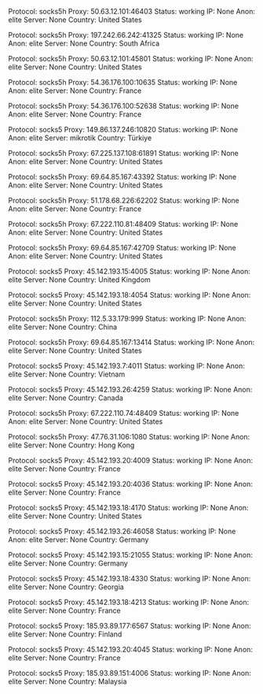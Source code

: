 Protocol: socks5h
Proxy: 50.63.12.101:46403
Status: working
IP: None
Anon: elite
Server: None
Country: United States

Protocol: socks5h
Proxy: 197.242.66.242:41325
Status: working
IP: None
Anon: elite
Server: None
Country: South Africa

Protocol: socks5h
Proxy: 50.63.12.101:45801
Status: working
IP: None
Anon: elite
Server: None
Country: United States

Protocol: socks5h
Proxy: 54.36.176.100:10635
Status: working
IP: None
Anon: elite
Server: None
Country: France

Protocol: socks5h
Proxy: 54.36.176.100:52638
Status: working
IP: None
Anon: elite
Server: None
Country: France

Protocol: socks5
Proxy: 149.86.137.246:10820
Status: working
IP: None
Anon: elite
Server: mikrotik
Country: Türkiye

Protocol: socks5h
Proxy: 67.225.137.108:61891
Status: working
IP: None
Anon: elite
Server: None
Country: United States

Protocol: socks5h
Proxy: 69.64.85.167:43392
Status: working
IP: None
Anon: elite
Server: None
Country: United States

Protocol: socks5h
Proxy: 51.178.68.226:62202
Status: working
IP: None
Anon: elite
Server: None
Country: France

Protocol: socks5h
Proxy: 67.222.110.81:48409
Status: working
IP: None
Anon: elite
Server: None
Country: United States

Protocol: socks5h
Proxy: 69.64.85.167:42709
Status: working
IP: None
Anon: elite
Server: None
Country: United States

Protocol: socks5
Proxy: 45.142.193.15:4005
Status: working
IP: None
Anon: elite
Server: None
Country: United Kingdom

Protocol: socks5
Proxy: 45.142.193.18:4054
Status: working
IP: None
Anon: elite
Server: None
Country: United States

Protocol: socks5h
Proxy: 112.5.33.179:999
Status: working
IP: None
Anon: elite
Server: None
Country: China

Protocol: socks5h
Proxy: 69.64.85.167:13414
Status: working
IP: None
Anon: elite
Server: None
Country: United States

Protocol: socks5
Proxy: 45.142.193.7:4011
Status: working
IP: None
Anon: elite
Server: None
Country: Vietnam

Protocol: socks5
Proxy: 45.142.193.26:4259
Status: working
IP: None
Anon: elite
Server: None
Country: Canada

Protocol: socks5h
Proxy: 67.222.110.74:48409
Status: working
IP: None
Anon: elite
Server: None
Country: United States

Protocol: socks5h
Proxy: 47.76.31.106:1080
Status: working
IP: None
Anon: elite
Server: None
Country: Hong Kong

Protocol: socks5
Proxy: 45.142.193.20:4009
Status: working
IP: None
Anon: elite
Server: None
Country: France

Protocol: socks5
Proxy: 45.142.193.20:4036
Status: working
IP: None
Anon: elite
Server: None
Country: France

Protocol: socks5
Proxy: 45.142.193.18:4170
Status: working
IP: None
Anon: elite
Server: None
Country: United States

Protocol: socks5
Proxy: 45.142.193.26:46058
Status: working
IP: None
Anon: elite
Server: None
Country: Germany

Protocol: socks5
Proxy: 45.142.193.15:21055
Status: working
IP: None
Anon: elite
Server: None
Country: Germany

Protocol: socks5
Proxy: 45.142.193.18:4330
Status: working
IP: None
Anon: elite
Server: None
Country: Georgia

Protocol: socks5
Proxy: 45.142.193.18:4213
Status: working
IP: None
Anon: elite
Server: None
Country: France

Protocol: socks5
Proxy: 185.93.89.177:6567
Status: working
IP: None
Anon: elite
Server: None
Country: Finland

Protocol: socks5
Proxy: 45.142.193.20:4045
Status: working
IP: None
Anon: elite
Server: None
Country: France

Protocol: socks5
Proxy: 185.93.89.151:4006
Status: working
IP: None
Anon: elite
Server: None
Country: Malaysia

